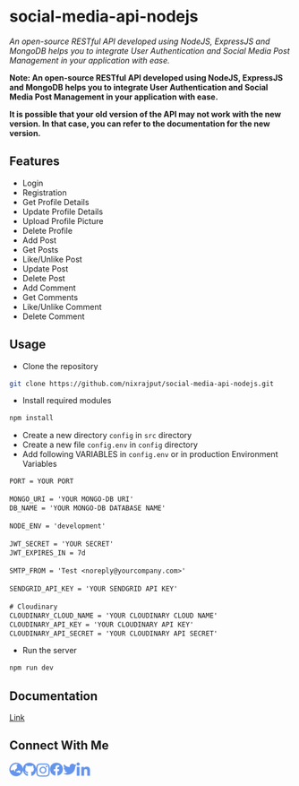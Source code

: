 # social-media-api-nodejs

*An open-source RESTful API developed using NodeJS, ExpressJS and MongoDB helps you to integrate User Authentication and Social Media Post Management in your application with ease.*

**Note: An open-source RESTful API developed using NodeJS, ExpressJS and MongoDB helps you to integrate User Authentication and Social Media Post Management in your application with ease.**

**It is possible that your old version of the API may not work with the new version. In that case, you can refer to the documentation for the new version.**

## Features

- Login
- Registration
- Get Profile Details
- Update Profile Details
- Upload Profile Picture
- Delete Profile
- Add Post
- Get Posts
- Like/Unlike Post
- Update Post
- Delete Post
- Add Comment
- Get Comments
- Like/Unlike Comment
- Delete Comment

## Usage

- Clone the repository

```bash
git clone https://github.com/nixrajput/social-media-api-nodejs.git
```

- Install required modules
  
```bash
npm install
```

- Create a new directory `config` in `src` directory
- Create a new file `config.env` in `config` directory
- Add following VARIABLES in `config.env` or in production Environment Variables
  
```env
PORT = YOUR PORT

MONGO_URI = 'YOUR MONGO-DB URI'
DB_NAME = 'YOUR MONGO-DB DATABASE NAME'

NODE_ENV = 'development'

JWT_SECRET = 'YOUR SECRET'
JWT_EXPIRES_IN = 7d

SMTP_FROM = 'Test <noreply@yourcompany.com>'

SENDGRID_API_KEY = 'YOUR SENDGRID API KEY'

# Cloudinary
CLOUDINARY_CLOUD_NAME = 'YOUR CLOUDINARY CLOUD NAME'
CLOUDINARY_API_KEY = 'YOUR CLOUDINARY API KEY'
CLOUDINARY_API_SECRET = 'YOUR CLOUDINARY API SECRET'
```

- Run the server

```bash
npm run dev
```

## Documentation

[Link](https://app.swaggerhub.com/apis-docs/nixrajput-apis/social-media-api/1.0.0)

## Connect With Me

[<img align="left" alt="nixrajput | Website" width="24px" src="https://raw.githubusercontent.com/nixrajput/nixlab-files/master/images/icons/globe-icon.svg" />][website]

[<img align="left" alt="nixrajput | GitHub" width="24px" src="https://raw.githubusercontent.com/nixrajput/nixlab-files/master/images/icons/github-brands.svg" />][github]

[<img align="left" alt="nixrajput | Instagram" width="24px" src="https://raw.githubusercontent.com/nixrajput/nixlab-files/master/images/icons/instagram-brands.svg" />][instagram]

[<img align="left" alt="nixrajput | Facebook" width="24px" src="https://raw.githubusercontent.com/nixrajput/nixlab-files/master/images/icons/facebook-brands.svg" />][facebook]

[<img align="left" alt="nixrajput | Twitter" width="24px" src="https://raw.githubusercontent.com/nixrajput/nixlab-files/master/images/icons/twitter-brands.svg" />][twitter]

[<img align="left" alt="nixrajput | LinkedIn" width="24px" src="https://raw.githubusercontent.com/nixrajput/nixlab-files/master/images/icons/linkedin-in-brands.svg" />][linkedin]


[github]: https://github.com/nixrajput
[website]: https://nixlab.co.in
[facebook]: https://facebook.com/nixrajput07
[twitter]: https://twitter.com/nixrajput07
[instagram]: https://instagram.com/nixrajput
[linkedin]: https://linkedin.com/in/nixrajput
